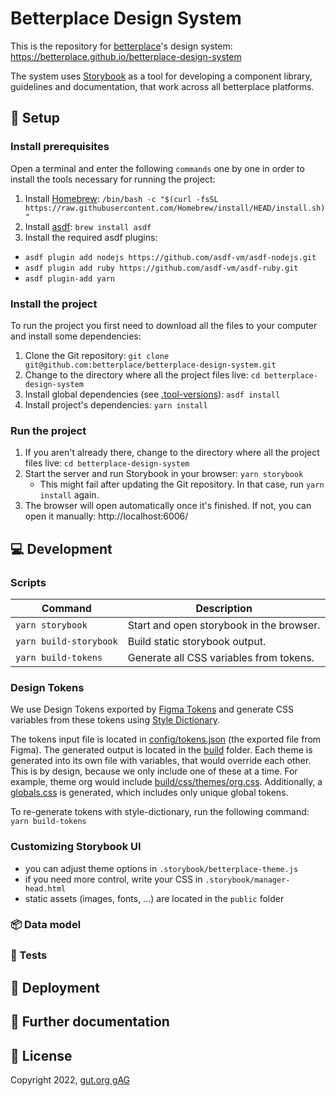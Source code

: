 # Betterplace Design System

This is the repository for [betterplace](https://www.betterplace.org/)'s design system: https://betterplace.github.io/betterplace-design-system

The system uses [Storybook](https://storybook.js.org/) as a tool for developing a component library, guidelines and documentation, that work across all betterplace platforms.

## 🔧 Setup

### Install prerequisites

Open a terminal and enter the following `commands` one by one in order to install the tools necessary for running the project:

1. Install [Homebrew](https://brew.sh): `/bin/bash -c "$(curl -fsSL https://raw.githubusercontent.com/Homebrew/install/HEAD/install.sh)"`
2. Install [asdf](https://asdf-vm.com/guide/getting-started.html): `brew install asdf`
3. Install the required asdf plugins:

- `asdf plugin add nodejs https://github.com/asdf-vm/asdf-nodejs.git`
- `asdf plugin add ruby https://github.com/asdf-vm/asdf-ruby.git`
- `asdf plugin-add yarn`

### Install the project

To run the project you first need to download all the files to your computer and install some dependencies:

1. Clone the Git repository: `git clone git@github.com:betterplace/betterplace-design-system.git`
2. Change to the directory where all the project files live: `cd betterplace-design-system`
3. Install global dependencies (see [.tool-versions](.tool-versions)): `asdf install`
4. Install project's dependencies: `yarn install`

### Run the project

1. If you aren't already there, change to the directory where all the project files live: `cd betterplace-design-system`
2. Start the server and run Storybook in your browser: `yarn storybook`
   - This might fail after updating the Git repository. In that case, run `yarn install` again.
3. The browser will open automatically once it's finished. If not, you can open it manually: http://localhost:6006/

## 💻 Development

### Scripts

| Command                | Description                              |
| ---------------------- | ---------------------------------------- |
| `yarn storybook`       | Start and open storybook in the browser. |
| `yarn build-storybook` | Build static storybook output.           |
| `yarn build-tokens`    | Generate all CSS variables from tokens.  |

### Design Tokens

We use Design Tokens exported by [Figma Tokens](https://docs.tokens.studio/) and generate CSS variables from these tokens using [Style Dictionary](https://amzn.github.io/style-dictionary/#/).

The tokens input file is located in [config/tokens.json](config/tokens.json) (the exported file from Figma). The generated output is located in the [build](build) folder. Each theme is generated into its own file with variables, that would override each other. This is by design, because we only include one of these at a time. For example, theme org would include [build/css/themes/org.css](build/css/themes/org.css). Additionally, a [globals.css](build/css/globals.css) is generated, which includes only unique global tokens.

To re-generate tokens with style-dictionary, run the following command: `yarn build-tokens`

### Customizing Storybook UI

- you can adjust theme options in `.storybook/betterplace-theme.js`
- if you need more control, write your CSS in `.storybook/manager-head.html`
- static assets (images, fonts, ...) are located in the `public` folder

### 📦 Data model

### 🧪 Tests

## 🚢 Deployment

## 📒 Further documentation

## 📖 License

Copyright 2022, [gut.org gAG](https://gut.org)
